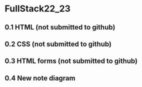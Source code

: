 # FullStack22_23

## 0.1 HTML (not submitted to github)

## 0.2 CSS (not submitted to github)

## 0.3 HTML forms (not submitted to github)

## 0.4 New note diagram
